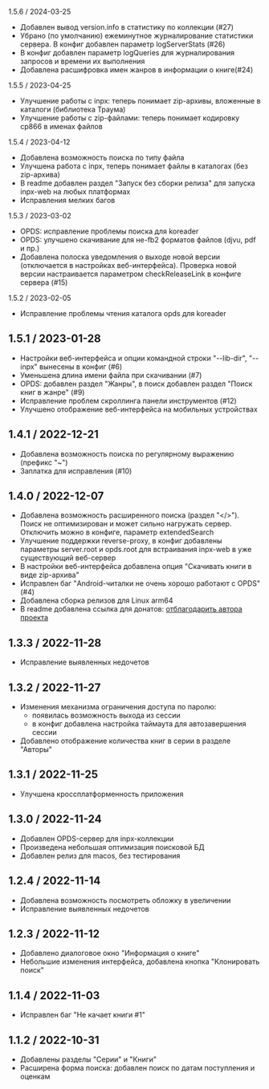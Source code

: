 1.5.6 / 2024-03-25

- Добавлен вывод version.info в статистику по коллекции (#27)
- Убрано (по умолчанию) ежеминутное журналирование статистики сервера. В конфиг добавлен параметр logServerStats (#26)
- В конфиг добавлен параметр logQueries для журналирования запросов и времени их выполнения
- Добавлена расшифровка имен жанров в информации о книге(#24)

1.5.5 / 2023-04-25

- Улучшение работы с inpx: теперь понимает zip-архивы, вложенные в каталоги (библиотека Траума)
- Улучшение работы с zip-файлами: теперь понимает кодировку cp866 в именах файлов

1.5.4 / 2023-04-12

- Добавлена возможность поиска по типу файла
- Улучшена работа с inpx, теперь понимает файлы в каталогах (без zip-архива)
- В readme добавлен раздел "Запуск без сборки релиза" для запуска inpx-web на любых платформах
- Исправления мелких багов

1.5.3 / 2023-03-02

- OPDS: исправление проблемы поиска для koreader
- OPDS: улучшено скачивание для не-fb2 форматов файлов (djvu, pdf и пр.)
- Добавлена полоска уведомления о выходе новой версии (отключается в настройках веб-интерфейса).
  Проверка новой версии настраивается параметром checkReleaseLink в конфиге сервера (#15)

1.5.2 / 2023-02-05

- Исправление проблемы чтения каталога opds для koreader

1.5.1 / 2023-01-28
------------------

- Настройки веб-интерфейса и опции командной строки "--lib-dir", "--inpx" вынесены в конфиг (#6)
- Уменьшена длина имени файла при скачивании (#7)
- OPDS: добавлен раздел "Жанры", в поиск добавлен раздел "Поиск книг в жанре" (#9)
- Исправление проблем скроллинга панели инструментов (#12)
- Улучшено отображение веб-интерфейса на мобильных устройствах

1.4.1 / 2022-12-21
------------------

- Добавлена возможность поиска по регулярному выражению (префикс "~")
- Заплатка для исправления (#10)

1.4.0 / 2022-12-07
------------------

- Добавлена возможность расширенного поиска (раздел "</>"). Поиск не оптимизирован и может сильно нагружать сервер.
Отключить можно в конфиге, параметр extendedSearch
- Улучшение поддержки reverse-proxy, в конфиг добавлены параметры server.root и opds.root для встраивания inpx-web в уже существующий веб-сервер
- В настройки веб-интерфейса добавлена опция "Скачивать книги в виде zip-архива"
- Исправлен баг "Android-читалки не очень хорошо работают с OPDS" (#4)
- Добавлена сборка релизов для Linux arm64
- В readme добавлена ссылка для донатов: [отблагодарить автора проекта](https://donatty.com/liberama)

1.3.3 / 2022-11-28
------------------

- Исправление выявленных недочетов

1.3.2 / 2022-11-27
------------------

- Изменения механизма ограничения доступа по паролю:
  - появилась возможность выхода из сессии
  - в конфиг добавлена настройка таймаута для автозавершения сессии
- Добавлено отображение количества книг в серии в разделе "Авторы"

1.3.1 / 2022-11-25
------------------

- Улучшена кроссплатформенность приложения

1.3.0 / 2022-11-24
------------------

- Добавлен OPDS-сервер для inpx-коллекции
- Произведена небольшая оптимизация поисковой БД
- Добавлен релиз для macos, без тестирования

1.2.4 / 2022-11-14
------------------

- Добавлена возможность посмотреть обложку в увеличении
- Исправление выявленных недочетов

1.2.3 / 2022-11-12
------------------

- Добавлено диалоговое окно "Информация о книге"
- Небольшие изменения интерфейса, добавлена кнопка "Клонировать поиск"

1.1.4 / 2022-11-03
------------------

- Исправлен баг "Не качает книги #1"

1.1.2 / 2022-10-31
------------------

- Добавлены разделы "Серии" и "Книги"
- Расширена форма поиска: добавлен поиск по датам поступления и оценкам

